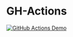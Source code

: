 # GH-Actions

[![GitHub Actions Demo](https://github.com/ricardomaia/gh-actions/actions/workflows/ping.yml/badge.svg)](https://github.com/ricardomaia/gh-actions/actions/workflows/ping.yml)
